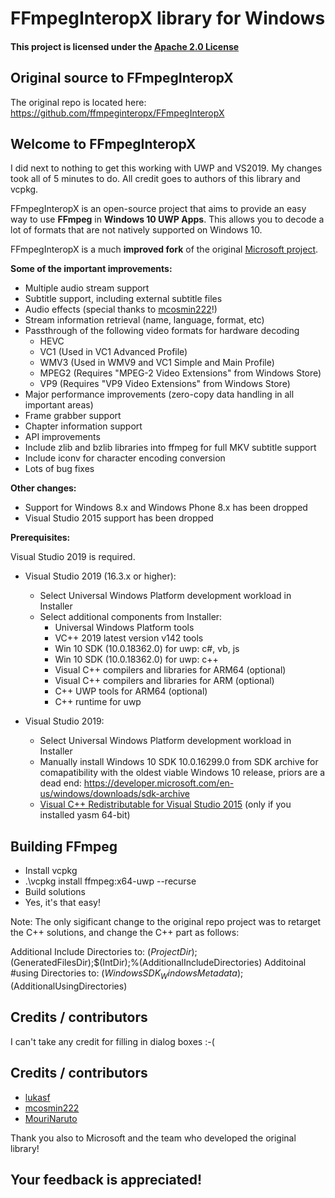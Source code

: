 # FFmpegInteropX library for Windows

#### This project is licensed under the [Apache 2.0 License](http://www.apache.org/licenses/LICENSE-2.0)

## Original source to FFmpegInteropX

The original repo is located here: https://github.com/ffmpeginteropx/FFmpegInteropX

## Welcome to FFmpegInteropX

I did next to nothing to get this working with UWP and VS2019.  My changes took all of 5 minutes to do.  All credit goes to authors of this library and vcpkg.

FFmpegInteropX is an open-source project that aims to provide an easy way to use **FFmpeg** in **Windows 10 UWP Apps**. This allows you to decode a lot of formats that are not natively supported on Windows 10.

FFmpegInteropX is a much **improved fork** of the original [Microsoft project](git://github.com/Microsoft/FFmpegInterop).

**Some of the important improvements:**

- Multiple audio stream support
- Subtitle support, including external subtitle files
- Audio effects (special thanks to [mcosmin222](https://github.com/mcosmin222)!)
- Stream information retrieval (name, language, format, etc)
- Passthrough of the following video formats for hardware decoding
  - HEVC
  - VC1 (Used in VC1 Advanced Profile)
  - WMV3 (Used in WMV9 and VC1 Simple and Main Profile)
  - MPEG2 (Requires "MPEG-2 Video Extensions" from Windows Store)
  - VP9 (Requires "VP9 Video Extensions" from Windows Store)
- Major performance improvements (zero-copy data handling in all important areas)
- Frame grabber support
- Chapter information support
- API improvements
- Include zlib and bzlib libraries into ffmpeg for full MKV subtitle support
- Include iconv for character encoding conversion
- Lots of bug fixes

**Other changes:**
- Support for Windows 8.x and Windows Phone 8.x has been dropped
- Visual Studio 2015 support has been dropped

**Prerequisites:**

Visual Studio 2019 is required.

- Visual Studio 2019 (16.3.x or higher):
  - Select Universal Windows Platform development workload in Installer
  - Select additional components from Installer:
    - Universal Windows Platform tools
    - VC++ 2019 latest version v142 tools
    - Win 10 SDK (10.0.18362.0) for uwp: c#, vb, js
    - Win 10 SDK (10.0.18362.0) for uwp: c++
    - Visual C++ compilers and libraries for ARM64 (optional)
    - Visual C++ compilers and libraries for ARM (optional)
    - C++ UWP tools for ARM64 (optional)
    - C++ runtime for uwp

- Visual Studio 2019:
  - Select Universal Windows Platform development workload in Installer
  - Manually install Windows 10 SDK 10.0.16299.0 from SDK archive for comapatibility with the oldest viable Windows 10 release, priors are a dead end:
    https://developer.microsoft.com/en-us/windows/downloads/sdk-archive
  - [Visual C++ Redistributable for Visual Studio 2015](https://www.microsoft.com/en-US/download/details.aspx?id=48145) (only if you installed yasm 64-bit)


## Building FFmpeg

* Install vcpkg
* .\vcpkg install ffmpeg:x64-uwp --recurse
* Build solutions
* Yes, it's that easy!

Note: The only sigificant change to the original repo project was to retarget the C++ solutions, and change the C++ part as follows:

Additional Include Directories to: $(ProjectDir);$(GeneratedFilesDir);$(IntDir);%(AdditionalIncludeDirectories)
Additoinal #using Directories to: $(WindowsSDK_WindowsMetadata);$(AdditionalUsingDirectories)

## Credits / contributors

I can't take any credit for filling in dialog boxes :-(

## Credits / contributors

- [lukasf](https://github.com/lukasf)
- [mcosmin222](https://github.com/mcosmin222)
- [MouriNaruto](https://github.com/MouriNaruto)

Thank you also to Microsoft and the team who developed the original library!

## Your feedback is appreciated!
